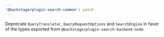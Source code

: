 ```yaml
---
'@backstage/plugin-search-common': patch
---
```


Deprecate `QueryTranslator`, `QueryRequestOptions` and `SearchEngine` in favor of the types exported from `@backstage/plugin-search-backend-node`.
